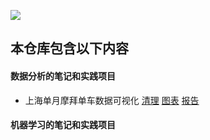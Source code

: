 ![](https://image-1256668828.cos.ap-shanghai.myqcloud.com/data_01.png)

## 本仓库包含以下内容

#### 数据分析的笔记和实践项目

* 上海单月摩拜单车数据可视化
[清理](https://github.com/NameZhangRan/Udacity/blob/master/Data_Analyst_Advanced/04/mobike_data_clear.ipynb)
[图表](https://public.tableau.com/profile/zhangran#!/vizhome/Mobike_Tableau_Story_V1_1/Story)
[报告](https://github.com/NameZhangRan/Udacity/blob/master/Data_Analyst_Advanced/04/Mobike_Tableau_Report.pdf)

#### 机器学习的笔记和实践项目

